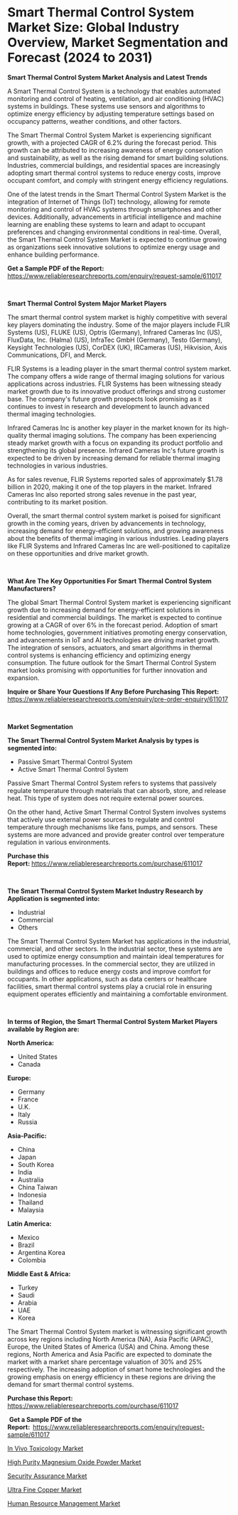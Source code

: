 <p><h1>Smart Thermal Control System Market Size: Global Industry Overview, Market Segmentation and Forecast (2024 to 2031)</h1></p><p><strong>Smart Thermal Control System Market Analysis and Latest Trends</strong></p>
<p><p>A Smart Thermal Control System is a technology that enables automated monitoring and control of heating, ventilation, and air conditioning (HVAC) systems in buildings. These systems use sensors and algorithms to optimize energy efficiency by adjusting temperature settings based on occupancy patterns, weather conditions, and other factors.</p><p>The Smart Thermal Control System Market is experiencing significant growth, with a projected CAGR of 6.2% during the forecast period. This growth can be attributed to increasing awareness of energy conservation and sustainability, as well as the rising demand for smart building solutions. Industries, commercial buildings, and residential spaces are increasingly adopting smart thermal control systems to reduce energy costs, improve occupant comfort, and comply with stringent energy efficiency regulations.</p><p>One of the latest trends in the Smart Thermal Control System Market is the integration of Internet of Things (IoT) technology, allowing for remote monitoring and control of HVAC systems through smartphones and other devices. Additionally, advancements in artificial intelligence and machine learning are enabling these systems to learn and adapt to occupant preferences and changing environmental conditions in real-time. Overall, the Smart Thermal Control System Market is expected to continue growing as organizations seek innovative solutions to optimize energy usage and enhance building performance.</p></p>
<p><strong>Get a Sample PDF of the Report:&nbsp;</strong> <a href="https://www.reliableresearchreports.com/enquiry/request-sample/611017">https://www.reliableresearchreports.com/enquiry/request-sample/611017</a></p>
<p>&nbsp;</p>
<p><strong>Smart Thermal Control System Major Market Players</strong></p>
<p><p>The smart thermal control system market is highly competitive with several key players dominating the industry. Some of the major players include FLIR Systems (US), FLUKE (US), Optris (Germany), Infrared Cameras Inc (US), FluxData, Inc. (Halma) (US), InfraTec GmbH (Germany), Testo (Germany), Keysight Technologies (US), CorDEX (UK), IRCameras (US), Hikvision, Axis Communications, DFI, and Merck.</p><p>FLIR Systems is a leading player in the smart thermal control system market. The company offers a wide range of thermal imaging solutions for various applications across industries. FLIR Systems has been witnessing steady market growth due to its innovative product offerings and strong customer base. The company's future growth prospects look promising as it continues to invest in research and development to launch advanced thermal imaging technologies.</p><p>Infrared Cameras Inc is another key player in the market known for its high-quality thermal imaging solutions. The company has been experiencing steady market growth with a focus on expanding its product portfolio and strengthening its global presence. Infrared Cameras Inc's future growth is expected to be driven by increasing demand for reliable thermal imaging technologies in various industries.</p><p>As for sales revenue, FLIR Systems reported sales of approximately $1.78 billion in 2020, making it one of the top players in the market. Infrared Cameras Inc also reported strong sales revenue in the past year, contributing to its market position.</p><p>Overall, the smart thermal control system market is poised for significant growth in the coming years, driven by advancements in technology, increasing demand for energy-efficient solutions, and growing awareness about the benefits of thermal imaging in various industries. Leading players like FLIR Systems and Infrared Cameras Inc are well-positioned to capitalize on these opportunities and drive market growth.</p></p>
<p>&nbsp;</p>
<p><strong>What Are The Key Opportunities For Smart Thermal Control System Manufacturers?</strong></p>
<p><p>The global Smart Thermal Control System market is experiencing significant growth due to increasing demand for energy-efficient solutions in residential and commercial buildings. The market is expected to continue growing at a CAGR of over 6% in the forecast period. Adoption of smart home technologies, government initiatives promoting energy conservation, and advancements in IoT and AI technologies are driving market growth. The integration of sensors, actuators, and smart algorithms in thermal control systems is enhancing efficiency and optimizing energy consumption. The future outlook for the Smart Thermal Control System market looks promising with opportunities for further innovation and expansion.</p></p>
<p><strong>Inquire or Share Your Questions If Any Before Purchasing This Report:</strong> <a href="https://www.reliableresearchreports.com/enquiry/pre-order-enquiry/611017">https://www.reliableresearchreports.com/enquiry/pre-order-enquiry/611017</a></p>
<p>&nbsp;</p>
<p><strong>Market Segmentation</strong></p>
<p><strong>The Smart Thermal Control System Market Analysis by types is segmented into:</strong></p>
<p><ul><li>Passive Smart Thermal Control System</li><li>Active Smart Thermal Control System</li></ul></p>
<p><p>Passive Smart Thermal Control System refers to systems that passively regulate temperature through materials that can absorb, store, and release heat. This type of system does not require external power sources. </p><p>On the other hand, Active Smart Thermal Control System involves systems that actively use external power sources to regulate and control temperature through mechanisms like fans, pumps, and sensors. These systems are more advanced and provide greater control over temperature regulation in various environments.</p></p>
<p><strong>Purchase this Report:&nbsp;</strong><a href="https://www.reliableresearchreports.com/purchase/611017">https://www.reliableresearchreports.com/purchase/611017</a></p>
<p>&nbsp;</p>
<p><strong>The Smart Thermal Control System Market Industry Research by Application is segmented into:</strong></p>
<p><ul><li>Industrial</li><li>Commercial</li><li>Others</li></ul></p>
<p><p>The Smart Thermal Control System Market has applications in the industrial, commercial, and other sectors. In the industrial sector, these systems are used to optimize energy consumption and maintain ideal temperatures for manufacturing processes. In the commercial sector, they are utilized in buildings and offices to reduce energy costs and improve comfort for occupants. In other applications, such as data centers or healthcare facilities, smart thermal control systems play a crucial role in ensuring equipment operates efficiently and maintaining a comfortable environment.</p></p>
<p>&nbsp;</p>
<p><strong>In terms of Region, the Smart Thermal Control System Market Players available by Region are:</strong></p>
<p>
    <p> <strong> North America: </strong>
        <ul>
            <li>United States</li>
            <li>Canada</li>
        </ul>
        </p> 
    <p> <strong> Europe: </strong>
        <ul>
            <li>Germany</li>
            <li>France</li>
            <li>U.K.</li>
            <li>Italy</li>
            <li>Russia</li>
        </ul>
        </p> 
    <p> <strong> Asia-Pacific: </strong>
        <ul>
            <li>China</li>
            <li>Japan</li>
            <li>South Korea</li>
            <li>India</li>
            <li>Australia</li>
            <li>China Taiwan</li>
            <li>Indonesia</li>
            <li>Thailand</li>
            <li>Malaysia</li>
        </ul>
        </p> 
    <p> <strong> Latin America: </strong>
        <ul>
            <li>Mexico</li>
            <li>Brazil</li>
            <li>Argentina Korea</li>
            <li>Colombia</li>
        </ul>
        </p> 
    <p> <strong> Middle East & Africa: </strong>
        <ul>
            <li>Turkey</li>
            <li>Saudi</li>
            <li>Arabia</li>
            <li>UAE</li>
            <li>Korea</li>
        </ul>
    </p>
    </p>
<p><p>The Smart Thermal Control System market is witnessing significant growth across key regions including North America (NA), Asia Pacific (APAC), Europe, the United States of America (USA) and China. Among these regions, North America and Asia Pacific are expected to dominate the market with a market share percentage valuation of 30% and 25% respectively. The increasing adoption of smart home technologies and the growing emphasis on energy efficiency in these regions are driving the demand for smart thermal control systems.</p></p>
<p><strong>Purchase this Report: </strong><a href="https://www.reliableresearchreports.com/purchase/611017">https://www.reliableresearchreports.com/purchase/611017</a></p>
<p>&nbsp;<strong>Get a Sample PDF of the Report:&nbsp;&nbsp;</strong><a href="https://www.reliableresearchreports.com/enquiry/request-sample/611017">https://www.reliableresearchreports.com/enquiry/request-sample/611017</a></p>
<p><strong></strong></p>
<p><p><a href="https://medium.com/@faeernser3445/analyzing-in-vivo-toxicology-market-global-industry-perspective-and-forecast-2024-to-2031-a23e64dfd916">In Vivo Toxicology Market</a></p><p><a href="https://github.com/zjyglelu/Market-Research-Report-List-1/blob/main/high-purity-magnesium-oxide-powder-market.md">High Purity Magnesium Oxide Powder Market</a></p><p><a href="https://medium.com/@faeernser3445/security-assurance-market-insight-market-trends-growth-forecasted-from-2024-to-2031-3e8a3317d590">Security Assurance Market</a></p><p><a href="https://github.com/elizabethdagraca/Market-Research-Report-List-1/blob/main/ultra-fine-copper-market.md">Ultra Fine Copper Market</a></p><p><a href="https://medium.com/@faeernser3445/human-resource-management-market-insights-into-market-cagr-market-trends-and-growth-strategies-6ea90af2f0cb">Human Resource Management Market</a></p></p>